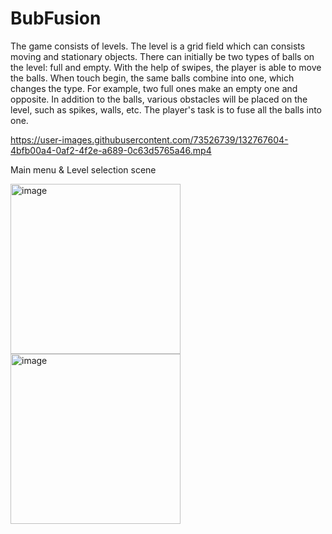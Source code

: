 # BubFusion

The game consists of levels. The level is a grid field which can consists moving and stationary objects. There can initially be two types of balls on the level: full and empty. With the help of swipes, the player is able to move the balls. When touch begin, the same balls combine into one, which changes the type. For example, two full ones make an empty one and opposite. In addition to the balls, various obstacles will be placed on the level, such as spikes, walls, etc.
The player's task is to fuse all the balls into one.


https://user-images.githubusercontent.com/73526739/132767604-4bfb00a4-0af2-4f2e-a689-0c63d5765a46.mp4

Main menu & Level selection scene 

<img width="272" alt="image" src="https://user-images.githubusercontent.com/73526739/132766550-6490a84e-efc3-4100-8494-5f630d61928d.png"> <img width="272" alt="image" src="https://user-images.githubusercontent.com/73526739/132766973-5945cc93-3d82-4e90-87f2-b362a3f246dd.jpeg">






